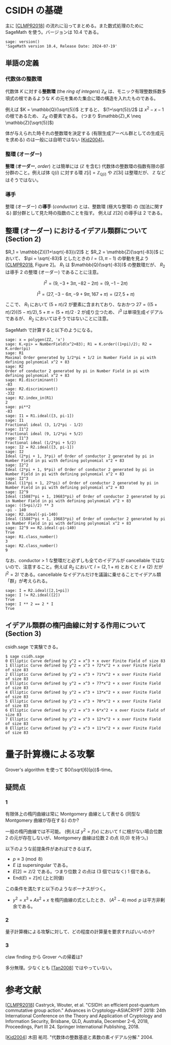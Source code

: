 # CSIDH の基礎

主に [[CLMPR2018]] の流れに沿ってまとめる。また数式処理のために SageMath を使う。バージョンは 10.4 である。

```sage
sage: version()
'SageMath version 10.4, Release Date: 2024-07-19'
```

## 単語の定義
### 代数体の整数環
代数体 $K$ に対する**整数環** (the *ring of integers*) $\mathbb{Z}_K$ は、モニック有理整数係数多項式の根であるような $K$ の元を集めた集合に環の構造を入れたものである。

例えば $K = \mathbb{Q}(\sqrt{5})$ とすると、 $(1+\sqrt{5})/2$ は $x^2-x-1$ の根であるため、 $\mathbb{Z}_K$ の要素である。 (つまり $\mathbb{Z}_K \neq \mathbb{Z}[\sqrt{5}]$)

体が与えられた時それの整数環を決定する (有限生成アーベル群としての生成元を求める) のは一般には自明ではない [[Kid2004]]。

### 整環 (オーダー)
**整環** (**オーダー**, *order*) とは簡単には ($\mathbb{Z}$ を含む) 代数体の整数環の指数有限の部分群のこと。例えば体 $\mathbb{Q}(i)$ に対する環 $\mathbb{Z}[i] = \mathbb{Z}_{\mathbb{Q}(i)}$ や $\mathbb{Z}[3i]$ は整環だが、 $\mathbb{Z}$ などはそうではない。

### 導手
整環 (オーダー) の**導手** (*conductor*) とは、整数環 (極大な整環) の (加法に関する) 部分群として見た時の指数のことを指す。
例えば $\mathbb{Z}[2i]$ の導手は 2 である。


## 整環 (オーダー) におけるイデアル類群について (Section 2)
$R_1 = \mathbb{Z}[(1+\sqrt{-83})/2]$ と $R_2 = \mathbb{Z}[\sqrt{-83}]$ において、 $\pi = \sqrt{-83}$ としたときの $I = (3, \pi - 1)$ の挙動を見よう [[CLMPR2018], Figure 2]。 $R_1$ は $\mathbb{Q}(\sqrt{-83})$ の整数環だが、 $R_2$ は導手 2 の整環 (オーダー) であることに注意。

$$I^2 = (9, -3+3\pi, -82-2\pi) = (9, -1-2\pi)$$

$$I^3 = (27, -3-6\pi, -9+9\pi, 167+\pi) = (27, 5+\pi)$$

ここで、 $R_1$ において $(5+\pi)/2$ が要素に含まれており、なおかつ $27 = ((5+\pi)/2)((5-\pi)/2), 5+\pi = (5+\pi)/2 \cdot 2$ が成り立つため、 $I^3$ は単項生成イデアルであるが、 $R_2$ においてはそうではないことに注意。

SageMath で計算すると以下のようになる。

```sage
sage: x = polygen(ZZ, 'x')
sage: K.<pi> = NumberField(x^2+83); R1 = K.order((1+pi)/2); R2 = K.order(pi)
sage: R1
Maximal Order generated by 1/2*pi + 1/2 in Number Field in pi with defining polynomial x^2 + 83
sage: R2
Order of conductor 2 generated by pi in Number Field in pi with defining polynomial x^2 + 83
sage: R1.discriminant()
-83
sage: R2.discriminant()
-332
sage: R2.index_in(R1)
2
sage: pi**2
-83
sage: I1 = R1.ideal([3, pi-1])
sage: I1
Fractional ideal (3, 1/2*pi - 1/2)
sage: I1^2
Fractional ideal (9, 1/2*pi + 5/2)
sage: I1^3
Fractional ideal (1/2*pi + 5/2)
sage: I2 = R2.ideal([3, pi-1])
sage: I2
Ideal (2*pi + 1, 3*pi) of Order of conductor 2 generated by pi in Number Field in pi with defining polynomial x^2 + 83
sage: I2^2
Ideal (2*pi + 1, 9*pi) of Order of conductor 2 generated by pi in Number Field in pi with defining polynomial x^2 + 83
sage: I2^3
Ideal (11*pi + 1, 27*pi) of Order of conductor 2 generated by pi in Number Field in pi with defining polynomial x^2 + 83
sage: I2^9
Ideal (15887*pi + 1, 19683*pi) of Order of conductor 2 generated by pi in Number Field in pi with defining polynomial x^2 + 83
sage: ((5+pi)/2) ** 3
-pi - 140
sage: R2.ideal(-pi-140)
Ideal (15887*pi + 1, 19683*pi) of Order of conductor 2 generated by pi in Number Field in pi with defining polynomial x^2 + 83
sage: I2^9 == R2.ideal(-pi-140)
True
sage: R1.class_number()
3
sage: R2.class_number()
9
```

なお、conductor > 1 な整環だと必ずしも全てのイデアルが cancellable ではないので、注意すること。例えば $R_2$ において $I = (2,1+\pi)$ とおくと $I \neq (2)$ だが $I^2 = 2I$ である。cancellable なイデアルだけを議論に乗せることでイデアル類「群」が考えられる。

```sage
sage: I = R2.ideal([2,1+pi])
sage: I != R2.ideal([2])
True
sage: I ** 2 == 2 * I
True
```

## イデアル類群の楕円曲線に対する作用について (Section 3)
csidh.sage で実験できる。

```
$ sage csidh.sage
0 Elliptic Curve defined by y^2 = x^3 + x over Finite Field of size 83
1 Elliptic Curve defined by y^2 = x^3 + 72*x^2 + x over Finite Field of size 83
2 Elliptic Curve defined by y^2 = x^3 + 71*x^2 + x over Finite Field of size 83
3 Elliptic Curve defined by y^2 = x^3 + 77*x^2 + x over Finite Field of size 83
4 Elliptic Curve defined by y^2 = x^3 + 13*x^2 + x over Finite Field of size 83
5 Elliptic Curve defined by y^2 = x^3 + 70*x^2 + x over Finite Field of size 83
6 Elliptic Curve defined by y^2 = x^3 + 6*x^2 + x over Finite Field of size 83
7 Elliptic Curve defined by y^2 = x^3 + 12*x^2 + x over Finite Field of size 83
8 Elliptic Curve defined by y^2 = x^3 + 11*x^2 + x over Finite Field of size 83
```

# 量子計算機による攻撃
Grover's algorithm を使って $O(\sqrt[6]{p})$-time。
## 疑問点
### 1
有限体上の楕円曲線は常に Montgomery 曲線として表せる (同型な Montgomery 曲線が存在する) のか?

一般の楕円曲線では不可能。 (例えば $y^2 = f(x)$ において f に根がない場合位数 2 の元が存在しないが、Montgomery 曲線は位数 2 の点 (0,0) を持つ。)

以下のような前提条件があればできるはず。
- $p \equiv 3 \pmod{8}$
- $E$ は supersingular である。
- $E[2] \simeq \mathbb{Z}/2$ である。つまり位数 2 の点は (3 個ではなく) 1 個である。
- $\mathrm{End}(E) = \mathbb{Z}[\pi]$ (上と同値)

この条件を満たすと以下のようなボーナスがつく。

- $y^2 = x^3 + Ax^2 + x$ を楕円曲線の式としたとき、 $(A^2-4) \bmod p$ は平方非剰余である。

### 2
量子計算機による攻撃に対して、どの程度の計算量を要求すればいいのか?

### 3
claw finding から Grover への帰着は?

多分無理。少なくとも [[Tan2008]] ではやっていない。

# 参考文献
[[CLMPR2018]] Castryck, Wouter, et al. "CSIDH: an efficient post-quantum commutative group action." Advances in Cryptology–ASIACRYPT 2018: 24th International Conference on the Theory and Application of Cryptology and Information Security, Brisbane, QLD, Australia, December 2–6, 2018, Proceedings, Part III 24. Springer International Publishing, 2018.

[[Kid2004]] 木田 祐司. "代数体の整数基底と素数の素イデアル分解." 2004.

[CLMPR2018]: https://csidh.isogeny.org/csidh-20181118.pdf

[JF2011]: https://eprint.iacr.org/archive/2011/506/20110918:024142

[Kid2004]: https://web.archive.org/web/20130228161813/http://www.rkmath.rikkyo.ac.jp/~kida/intbasis.pdf

[Tan2008]: https://arxiv.org/abs/0708.2584
